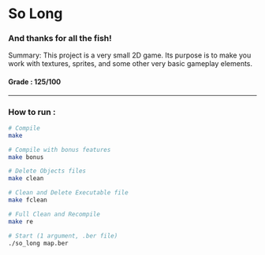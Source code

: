 # So Long
### And thanks for all the fish!

Summary:
This project is a very small 2D game.
Its purpose is to make you work with textures, sprites,
and some other very basic gameplay elements.

#### Grade : 125/100

---

### How to run :

```bash
# Compile
make

# Compile with bonus features
make bonus

# Delete Objects files
make clean

# Clean and Delete Executable file
make fclean

# Full Clean and Recompile
make re

# Start (1 argument, .ber file)
./so_long map.ber
```
